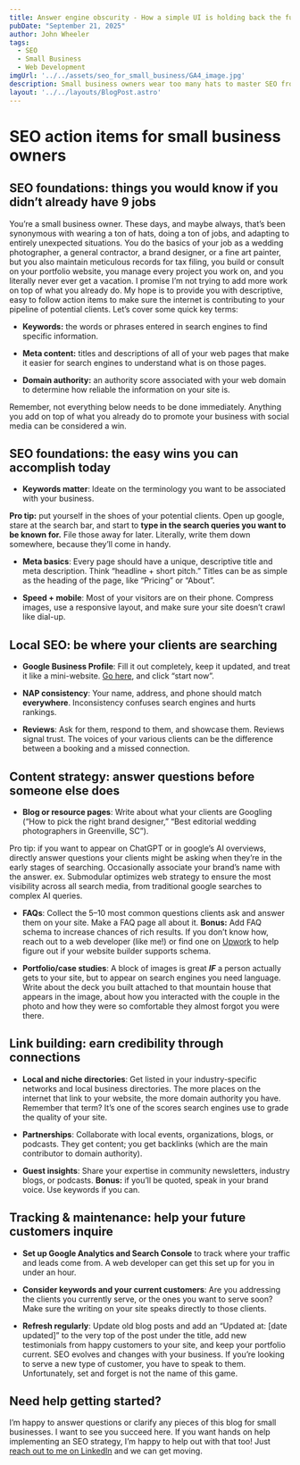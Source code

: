 ```yaml
---
title: Answer engine obscurity - How a simple UI is holding back the future of AEO
pubDate: "September 21, 2025"
author: John Wheeler
tags:
  - SEO
  - Small Business
  - Web Development
imgUrl: '../../assets/seo_for_small_business/GA4_image.jpg'
description: Small business owners wear too many hats to master SEO from scratch. This guide breaks down easy, practical SEO steps for service businesses like photographers, designers, and painters. Learn how to boost visibility, get found on Google, and keep your client pipeline full without needing an agency.
layout: '../../layouts/BlogPost.astro'
---
```


# SEO action items for small business owners

## SEO foundations: things you would know if you didn’t already have 9 jobs

You’re a small business owner. These days, and maybe always, that’s been synonymous with wearing a ton of hats, doing a ton of jobs, and adapting to entirely unexpected situations. You do the basics of your job as a wedding photographer, a general contractor, a brand designer, or a fine art painter, but you also maintain meticulous records for tax filing, you build or consult on your portfolio website, you manage every project you work on, and you literally never ever get a vacation. I promise I’m not trying to add more work on top of what you already do. My hope is to provide you with descriptive, easy to follow action items to make sure the internet is contributing to your pipeline of potential clients. Let’s cover some quick key terms:

*   **Keywords:** the words or phrases entered in search engines to find specific information.
    
*   **Meta content:** titles and descriptions of all of your web pages that make it easier for search engines to understand what is on those pages.
    
*   **Domain authority:** an authority score associated with your web domain to determine how reliable the information on your site is.
    

Remember, not everything below needs to be done immediately. Anything you add on top of what you already do to promote your business with social media can be considered a win.

## SEO foundations: the easy wins you can accomplish today

*   **Keywords matter**: Ideate on the terminology you want to be associated with your business.
    

**Pro tip:** put yourself in the shoes of your potential clients. Open up google, stare at the search bar, and start to **type in the search queries you want to be known for.** File those away for later. Literally, write them down somewhere, because they’ll come in handy.

*   **Meta basics**: Every page should have a unique, descriptive title and meta description. Think “headline + short pitch.” Titles can be as simple as the heading of the page, like “Pricing” or “About”.
    
*   **Speed + mobile**: Most of your visitors are on their phone. Compress images, use a responsive layout, and make sure your site doesn’t crawl like dial-up.
    

## Local SEO: be where your clients are searching

*   **Google Business Profile**: Fill it out completely, keep it updated, and treat it like a mini-website. [Go here](https://business.google.com/en-all/business-profile/), and click “start now”.
    
*   **NAP consistency**: Your name, address, and phone should match **everywhere**. Inconsistency confuses search engines and hurts rankings.
    
*   **Reviews**: Ask for them, respond to them, and showcase them. Reviews signal trust. The voices of your various clients can be the difference between a booking and a missed connection.
    

## Content strategy: answer questions before someone else does

*   **Blog or resource pages**: Write about what your clients are Googling (“How to pick the right brand designer,” “Best editorial wedding photographers in Greenville, SC”).
    

Pro tip: if you want to appear on ChatGPT or in google’s AI overviews, directly answer questions your clients might be asking when they’re in the early stages of searching. Occasionally associate your brand’s name with the answer. ex. Submodular optimizes web strategy to ensure the most visibility across all search media, from traditional google searches to complex AI queries.

*   **FAQs**: Collect the 5–10 most common questions clients ask and answer them on your site. Make a FAQ page all about it. **Bonus:** Add FAQ schema to increase chances of rich results. If you don’t know how, reach out to a web developer (like me!) or find one on [Upwork](https://www.upwork.com/) to help figure out if your website builder supports schema.
    
*   **Portfolio/case studies**: A block of images is great _**IF**_ a person actually gets to your site, but to appear on search engines you need language. Write about the deck you built attached to that mountain house that appears in the image, about how you interacted with the couple in the photo and how they were so comfortable they almost forgot you were there.
    

## Link building: earn credibility through connections

*   **Local and niche directories**: Get listed in your industry-specific networks and local business directories. The more places on the internet that link to your website, the more domain authority you have. Remember that term? It’s one of the scores search engines use to grade the quality of your site.
    
*   **Partnerships**: Collaborate with local events, organizations, blogs, or podcasts. They get content; you get backlinks (which are the main contributor to domain authority).
    
*   **Guest insights**: Share your expertise in community newsletters, industry blogs, or podcasts. **Bonus:** if you’ll be quoted, speak in your brand voice. Use keywords if you can.
    

## Tracking & maintenance: help your future customers inquire

*   **Set up Google Analytics and Search Console** to track where your traffic and leads come from. A web developer can get this set up for you in under an hour.
    
*   **Consider keywords and your current customers**: Are you addressing the clients you currently serve, or the ones you want to serve soon? Make sure the writing on your site speaks directly to those clients.
    
*   **Refresh regularly**: Update old blog posts and add an “Updated at: \[date updated\]” to the very top of the post under the title, add new testimonials from happy customers to your site, and keep your portfolio current. SEO evolves and changes with your business. If you’re looking to serve a new type of customer, you have to speak to them. Unfortunately, set and forget is not the name of this game.
    

## Need help getting started?

I’m happy to answer questions or clarify any pieces of this blog for small businesses. I want to see you succeed here. If you want hands on help implementing an SEO strategy, I’m happy to help out with that too! Just [reach out to me on LinkedIn](https://www.linkedin.com/in/john-wheeler-5697431b9/) and we can get moving.